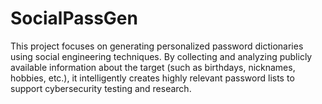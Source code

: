 # SocialPassGen
This project focuses on generating personalized password dictionaries using social engineering techniques. By collecting and analyzing publicly available information about the target (such as birthdays, nicknames, hobbies, etc.), it intelligently creates highly relevant password lists to support cybersecurity testing and research.
